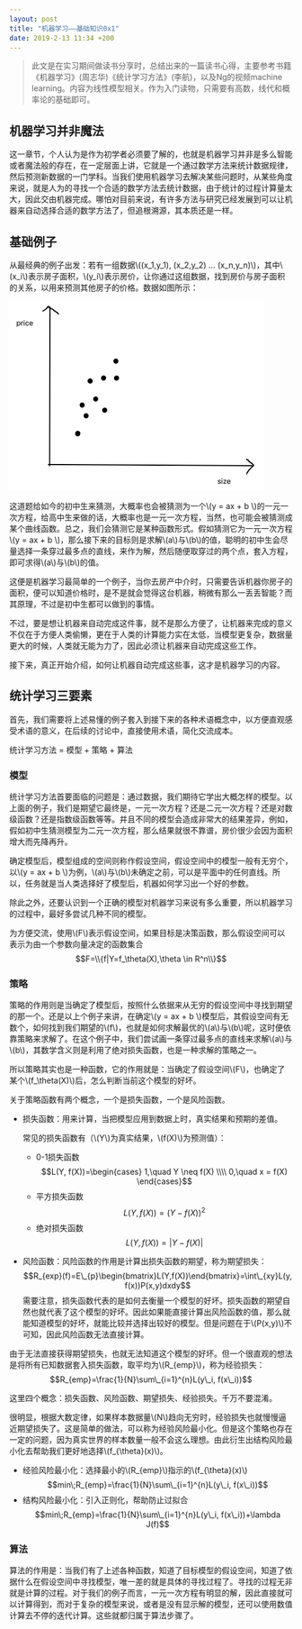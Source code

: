 ```yaml
---
layout: post
title: "机器学习——基础知识0x1"
date: 2019-2-13 11:34 +200
---
```



<script type="text/javascript" src="http://cdn.mathjax.org/mathjax/latest/MathJax.js?config=default"></script>

> 此文是在实习期间做读书分享时，总结出来的一篇读书心得，主要参考书籍《机器学习》(周志华)《统计学习方法》(李航)，以及Ng的视频machine learning。内容为线性模型相关。作为入门读物，只需要有高数，线代和概率论的基础即可。

## 机器学习并非魔法

这一章节，个人认为是作为初学者必须要了解的，也就是机器学习并非是多么智能或者魔法般的存在，在一定层面上讲，它就是一个通过数学方法来统计数据规律，然后预测新数据的一门学科。当我们使用机器学习去解决某些问题时，从某些角度来说，就是人为的寻找一个合适的数学方法去统计数据，由于统计的过程计算量太大，因此交由机器完成。哪怕对目前来说，有许多方法与研究已经发展到可以让机器来自动选择合适的数学方法了，但追根溯源，其本质还是一样。

## 基础例子

从最经典的例子出发：若有一组数据\\((x\_1,y\_1), (x\_2,y\_2) ... (x\_n,y\_n)\\)，其中\\(x\_i\\)表示房子面积，\\(y\_i\\)表示房价，让你通过这组数据，找到房价与房子面积的关系，以用来预测其他房子的价格。数据如图所示：

![](/assets/post_picture/1.png)

这道题给如今的初中生来猜测，大概率也会被猜测为一个\\(y = ax + b \\)的一元一次方程，给高中生来做的话，大概率也是一元一次方程，当然，也可能会被猜测成某个曲线函数。总之，我们会猜测它是某种函数形式。假如猜测它为一元一次方程\\(y = ax + b \\)，那么接下来的目标则是求解\\(a\\)与\\(b\\)的值，聪明的初中生会尽量选择一条穿过最多点的直线，来作为解，然后随便取穿过的两个点，套入方程，即可求得\\(a\\)与\\(b\\)的值。

这便是机器学习最简单的一个例子，当你去房产中介时，只需要告诉机器你房子的面积，便可以知道价格时，是不是就会觉得这台机器，稍微有那么一丢丢智能？而其原理，不过是初中生都可以做到的事情。

不过，要是想让机器来自动完成这件事，就不是那么方便了，让机器来完成的意义不仅在于方便人类偷懒，更在于人类的计算能力实在太低，当模型更复杂，数据量更大的时候，人类就无能为力了，因此必须让机器来自动完成这些工作。

接下来，真正开始介绍，如何让机器自动完成这些事，这才是机器学习的内容。

## 统计学习三要素

首先，我们需要将上述易懂的例子套入到接下来的各种术语概念中，以方便直观感受术语的意义，在后续的讨论中，直接使用术语，简化交流成本。

统计学习方法 = 模型 + 策略 + 算法

### 模型

统计学习方法首要面临的问题是：通过数据，我们期待它学出大概怎样的模型。以上面的例子，我们是期望它最终是，一元一次方程？还是二元一次方程？还是对数级函数？还是指数级函数等等。并且不同的模型会造成非常大的结果差异，例如，假如初中生猜测模型为二元一次方程，那么结果就很不靠谱，房价很少会因为面积增大而先降再升。

确定模型后，模型组成的空间则称作假设空间，假设空间中的模型一般有无穷个，以\\(y = ax + b \\)为例，\\(a\\)与\\(b\\)未确定之前，可以是平面中的任何直线。所以，任务就是当人类选择好了模型后，机器如何学习出一个好的参数。

除此之外，还要认识到一个正确的模型对机器学习来说有多么重要，所以机器学习的过程中，最好多尝试几种不同的模型。

为方便交流，使用\\(F\\)表示假设空间，如果目标是决策函数，那么假设空间可以表示为由一个参数向量决定的函数集合
$$F=\\{f|Y=f_\theta(X),\theta \in R^n\\}$$


### 策略

策略的作用则是当确定了模型后，按照什么依据来从无穷的假设空间中寻找到期望的那一个。还是以上个例子来讲，在确定\\(y = ax + b \\)模型后，其假设空间有无数个，如何找到我们期望的\\(f\\)，也就是如何求解最优的\\(a\\)与\\(b\\)呢，这时便依靠策略来求解了。在这个例子中，我们尝试画一条穿过最多点的直线来求解\\(a\\)与\\(b\\)，其数学含义则是利用了绝对损失函数，也是一种求解的策略之一。

所以策略其实也是一种函数，它的作用就是：当确定了假设空间\\(F\\)，也确定了某个\\(f_\theta(X)\\)后，怎么判断当前这个模型的好坏。

关于策略函数有两个概念，一个是损失函数，一个是风险函数。

* 损失函数：用来计算，当把模型应用到数据上时，真实结果和预期的差值。
	
	常见的损失函数有（\\(Y\\)为真实结果，\\(f(X)\\)为预测值）：
	* 0-1损失函数
	$$L(Y, f(X))=\begin{cases}
	1,\quad Y \neq f(X) \\\\
	0,\quad x = f(X)
	\end{cases}$$
	* 平方损失函数
	$$L(Y, f(X))=(Y - f(X))^2$$
	* 绝对损失函数
	$$L(Y, f(X))=|Y - f(X)|$$
	
* 风险函数：风险函数的作用是计算出损失函数的期望，称为期望损失：
	$$R_{exp}(f)=E\_{p}\begin{bmatrix}L(Y,f(X))\end{bmatrix}=\int\_{xy}L(y, f(x))P(x,y)dxdy$$
	需要注意，损失函数代表的是如何去衡量一个模型的好坏。损失函数的期望自然也就代表了这个模型的好坏。因此如果能直接计算出风险函数的值，那么就能知道模型的好坏，就能比较并选择出较好的模型。但是问题在于\\(P(x,y)\\)不可知，因此风险函数无法直接计算。
	
由于无法直接获得期望损失，也就无法知道这个模型的好坏。但一个很直观的想法是将所有已知数据套入损失函数，取平均为\\(R\_{emp}\\)，称为经验损失：
	$$R_{emp}=\frac{1}{N}\sum\_{i=1}^{n}L(y\_i, f(x\_i))$$
	
这里四个概念：损失函数、风险函数、期望损失、经验损失。千万不要混淆。

很明显，根据大数定律，如果样本数据量\\(N\\)趋向无穷时，经验损失也就慢慢逼近期望损失了。这是简单的做法，可以称为经验风险最小化。但是这个策略也存在一定的问题，因为真实世界的样本数量一般不会这么理想。由此衍生出结构风险最小化去帮助我们更好地选择\\(f\_{\theta}(x)\\)。

* 经验风险最小化：选择最小的\\(R\_{emp}\\)指示的\\(f\_{\theta}(x)\\)
$$min\;R_{emp}=\frac{1}{N}\sum\_{i=1}^{n}L(y\_i, f(x\_i))$$
* 结构风险最小化：引入正则化，帮助防止过拟合
$$min\;R_{emp}=\frac{1}{N}\sum\_{i=1}^{n}L(y\_i, f(x\_i))+\lambda J(f)$$

### 算法

算法的作用是：当我们有了上述各种函数，知道了目标模型的假设空间，知道了依据什么在假设空间中寻找模型，唯一差的就是具体的寻找过程了。寻找的过程无非就是计算的过程。对于我们的例子而言，一元一次方程有明显的解，因此直接就可以计算得到，而对于复杂的模型来说，或者是没有显示解的模型，还可以使用数值计算去不停的迭代计算。这些就都归属于算法步骤了。
